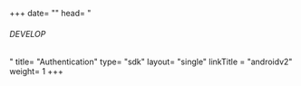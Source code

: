 +++
date= ""
head= "<h6>DEVELOP</h6>"
title= "Authentication"
type= "sdk"
layout= "single"
linkTitle = "androidv2"
weight= 1
+++